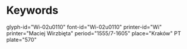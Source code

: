 # Keywords
glyph-id="Wi-02u0110"
font-id="Wi-02u0110"
printer-id="Wi"
printer="Maciej Wirzbięta"
period="1555/7-1605"
place="Kraków"
PT plate="570"
